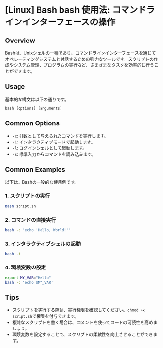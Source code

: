 # [Linux] Bash bash 使用法: コマンドラインインターフェースの操作

## Overview
Bashは、Unixシェルの一種であり、コマンドラインインターフェースを通じてオペレーティングシステムと対話するための強力なツールです。スクリプトの作成やシステム管理、プログラムの実行など、さまざまなタスクを効率的に行うことができます。

## Usage
基本的な構文は以下の通りです。

```
bash [options] [arguments]
```

## Common Options
- `-c`: 引数として与えられたコマンドを実行します。
- `-i`: インタラクティブモードで起動します。
- `-l`: ログインシェルとして起動します。
- `-s`: 標準入力からコマンドを読み込みます。

## Common Examples
以下は、Bashの一般的な使用例です。

### 1. スクリプトの実行
```bash
bash script.sh
```

### 2. コマンドの直接実行
```bash
bash -c "echo 'Hello, World!'"
```

### 3. インタラクティブシェルの起動
```bash
bash -i
```

### 4. 環境変数の設定
```bash
export MY_VAR="Hello"
bash -c 'echo $MY_VAR'
```

## Tips
- スクリプトを実行する際は、実行権限を確認してください。`chmod +x script.sh`で権限を付与できます。
- 複雑なスクリプトを書く場合は、コメントを使ってコードの可読性を高めましょう。
- 環境変数を設定することで、スクリプトの柔軟性を向上させることができます。